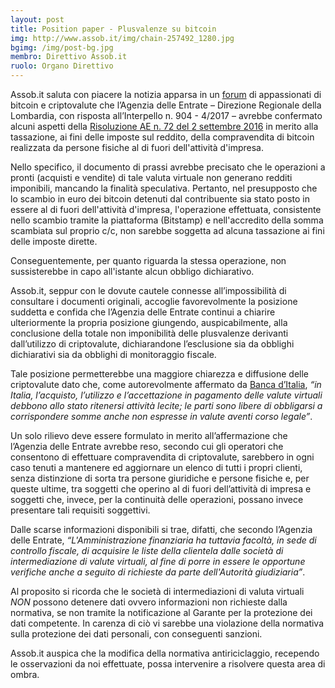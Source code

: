 ```yaml
---
layout: post
title: Position paper - Plusvalenze su bitcoin
img: http://www.assob.it/img/chain-257492_1280.jpg
bgimg: /img/post-bg.jpg
membro: Direttivo Assob.it
ruolo: Organo Direttivo
---
```

[//]: # "Scrivere qui  sotto un summary del post"

Assob.it saluta con piacere la notizia apparsa in un [forum](https://bitcointalk.org/index.php?topic=25061.msg18516594#msg18516594) di appassionati di bitcoin e criptovalute che l’Agenzia delle Entrate – Direzione Regionale della Lombardia, con risposta all’Interpello n. 904 - 4/2017 – avrebbe confermato alcuni aspetti della [Risoluzione AE n. 72 del 2 settembre 2016](http://www.assob.it/2016/11/14/17-49-37.html)  in merito alla tassazione, ai fini delle imposte sul reddito, della compravendita di bitcoin realizzata da persone fisiche al di fuori dell'attività d'impresa.

<!-- more -->
[//]: # "Scrivere qui  sotto il post in markdown"


 
Nello specifico, il documento di prassi avrebbe precisato che le operazioni a pronti (acquisti e vendite) di tale valuta virtuale non generano redditi imponibili, mancando la finalità speculativa. Pertanto, nel presupposto che lo scambio in euro dei bitcoin detenuti dal contribuente sia stato posto in essere al di fuori dell'attività d'impresa, l'operazione effettuata, consistente nello scambio tramite la piattaforma (Bitstamp) e nell'accredito della somma scambiata sul proprio c/c, non sarebbe soggetta ad alcuna tassazione ai fini delle imposte dirette.
 
Conseguentemente, per quanto riguarda la stessa operazione, non sussisterebbe in capo all'istante alcun obbligo dichiarativo.
 
Assob.it, seppur con le dovute cautele connesse all’impossibilità di consultare i documenti originali, accoglie favorevolmente la posizione suddetta e confida che l’Agenzia delle Entrate continui a chiarire ulteriormente la propria posizione giungendo, auspicabilmente, alla conclusione della totale non imponibilità delle plusvalenze derivanti dall’utilizzo di criptovalute, dichiarandone l’esclusione sia da obblighi dichiarativi sia da obblighi di monitoraggio fiscale.
 
Tale posizione permetterebbe una maggiore chiarezza e diffusione delle criptovalute dato che, come autorevolmente affermato da [Banca d’Italia](http://www.bancaditalia.it/compiti/vigilanza/avvisi-pub/avvertenza-valute-virtuali/AVVERTENZA_VALUTE_VIRTUALI.pdf), *“in Italia, l’acquisto, l’utilizzo e l’accettazione in pagamento delle valute virtuali debbono allo stato ritenersi attività lecite; le parti sono libere di obbligarsi a corrispondere somme anche non espresse in valute aventi corso legale”*.
 
Un solo rilievo deve essere formulato in merito all’affermazione che l’Agenzia delle Entrate avrebbe reso, secondo cui gli operatori che consentono di effettuare compravendita di criptovalute, sarebbero in ogni caso tenuti a mantenere ed aggiornare un elenco di tutti i propri clienti, senza distinzione di sorta tra persone giuridiche e persone fisiche e, per queste ultime, tra soggetti che operino al di fuori dell’attività di impresa e soggetti che, invece, per la continuità delle operazioni, possano invece presentare tali requisiti soggettivi.
 
Dalle scarse informazioni disponibili si trae, difatti, che secondo l’Agenzia delle Entrate, *“L'Amministrazione finanziaria ha tuttavia facoltà, in sede di controllo fiscale, di acquisire le liste della clientela dalle società di intermediazione di valute virtuali, al fine di porre in essere le opportune verifiche anche a seguito di richieste da parte dell'Autorità giudiziaria”*.
 
Al proposito si ricorda che le società di intermediazioni di valuta virtuali _NON_ possono detenere dati ovvero informazioni non richieste dalla normativa, se non tramite la notificazione al Garante per la protezione dei dati competente. In carenza di ciò vi sarebbe una violazione della normativa sulla protezione dei dati personali, con conseguenti sanzioni.
 
Assob.it auspica che la modifica della normativa antiriciclaggio, recependo le osservazioni da noi effettuate, possa intervenire a risolvere questa area di ombra.

